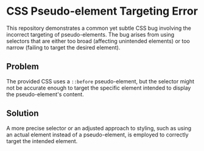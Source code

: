 # CSS Pseudo-element Targeting Error

This repository demonstrates a common yet subtle CSS bug involving the incorrect targeting of pseudo-elements.  The bug arises from using selectors that are either too broad (affecting unintended elements) or too narrow (failing to target the desired element).

## Problem

The provided CSS uses a `::before` pseudo-element, but the selector might not be accurate enough to target the specific element intended to display the pseudo-element's content.

## Solution

A more precise selector or an adjusted approach to styling, such as using an actual element instead of a pseudo-element, is employed to correctly target the intended element.